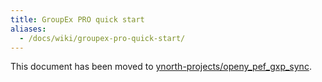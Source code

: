 ```yaml
---
title: GroupEx PRO quick start
aliases:
  - /docs/wiki/groupex-pro-quick-start/
---
```


This document has been moved to [ynorth-projects/openy_pef_gxp_sync](https://github.com/ynorth-projects/openy_pef_gxp_sync#readme).
